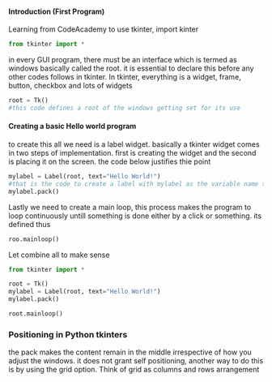 #### Introduction (First Program)
Learning from CodeAcademy
to use tkinter, import kinter
```python
from tkinter import *
```
in every GUI program, there must be an interface which is termed as windows basically called the root. it is essential to declare this before any other codes follows in tkinter.
In tkinter, everything is a widget, frame, button, checkbox and lots of widgets
```python
root = Tk()
#this code defines a root of the windows getting set for its use
```

#### Creating a basic Hello world program
to create this all we need is a label widget. basically a tkinter widget comes in two steps of implementation. first is creating the widget and the second is placing it on the screen. 
the code below justifies thie point
```python
mylabel = Label(root, text="Hello World!")
#that is the code to create a label with mylabel as the variable name that holds the Label widget, the root is the window that was declared above, implying that the code will be written upto the root window. the text is what will be displayed as the label on the window. and now we need to place the text on the screen. Basically, there are ways to do that but the basic though not proficient is pack.   Pack is just like parking a car on any available space. Hence it does not necesitate proper definition
mylabel.pack()

```
Lastly we need to create a main loop, this process makes the program to loop continuously untill something is done either by a click or something.
its defined thus
```python
roo.mainloop()
```
Let combine all to make sense
```python
from tkinter import *

root = Tk()
mylabel = Label(root, text="Hello World!")
mylabel.pack()

root.mainloop()
```

### Positioning in Python tkinters
the pack makes the content remain in the middle irrespective of how you adjust the windows. it does not grant self positioning, another way to do this is by using the grid option. Think of grid as columns and rows arrangement